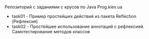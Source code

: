 Репозиторий с заданиями с крусов по Java Prog.kiev.ua
<ul>
  <li>task01 - Пример простейших действий из пакета Reflection (Рефлексия)</li>
  <li>task02 - Простейшее использование аннотаций с рефлексией. Самотестирование методов классов</li>
</ul>

